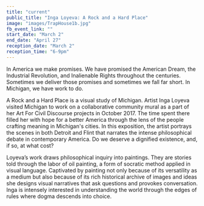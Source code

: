 ```yaml
---
title: "current"
public_title: "Inga Loyeva: A Rock and a Hard Place"
image: "images/TrapHouse1b.jpg"
fb_event_link: ""
start_date: "March 2"
end_date: "April 27"
reception_date: "March 2"
reception_time: "6-9pm"
---
```

In America we make promises. We have promised the American Dream, the Industrial Revolution, and Inalienable Rights throughout the centuries. Sometimes we deliver those promises and sometimes we fall far short. In Michigan, we have work to do.

A Rock and a Hard Place is a visual study of Michigan. Artist Inga Loyeva visited Michigan to work on a collaborative community mural as a part of her Art For Civil Discourse projects in October 2017. The time spent there filled her with hope for a better America through the lens of the people crafting meaning in Michigan's cities. In this exposition, the artist portrays the scenes in both Detroit and Flint that narrates the intense philosophical debate in contemporary America. Do we deserve a dignified existence, and, if so, at what cost?

Loyeva’s work draws philosophical inquiry into paintings. They are stories told through the labor of oil painting, a form of socratic method applied in visual language. Captivated by painting not only because of its versatility as a medium but also because of its rich historical archive of images and ideas she designs visual narratives that ask questions and provokes conversation. Inga is intensely interested in understanding the world through the edges of rules where dogma descends into choice.
